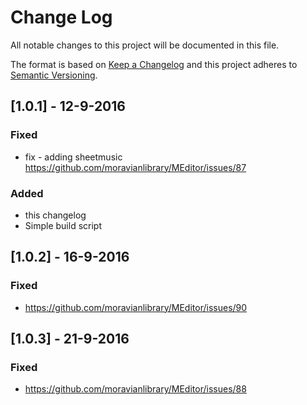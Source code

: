 # Change Log
All notable changes to this project will be documented in this file.

The format is based on [Keep a Changelog](http://keepachangelog.com/) 
and this project adheres to [Semantic Versioning](http://semver.org/).

## [1.0.1] - 12-9-2016

### Fixed
- fix - adding sheetmusic https://github.com/moravianlibrary/MEditor/issues/87

### Added
- this changelog
- Simple build script

## [1.0.2] - 16-9-2016

### Fixed
- https://github.com/moravianlibrary/MEditor/issues/90

## [1.0.3] - 21-9-2016

### Fixed
- https://github.com/moravianlibrary/MEditor/issues/88